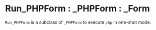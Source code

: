 # Run_PHPForm : _PHPForm : _Form

`Run_PHPForm` is a subclass of `_PHPForm` to execute `php` in one-shot mode. 